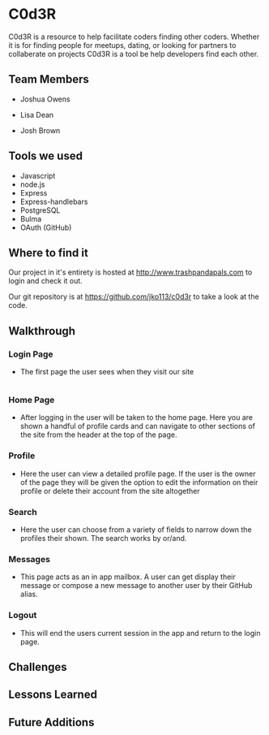 # C0d3R 

C0d3R is a resource to help facilitate coders finding other coders. Whether it is for finding people for meetups, dating, or looking for partners to collaberate on projects C0d3R is a tool be help developers find each other.

## Team Members

* Joshua Owens

* Lisa Dean

* Josh Brown

## Tools we used

* Javascript
* node.js
* Express
* Express-handlebars
* PostgreSQL
* Bulma
* OAuth (GitHub)

## Where to find it

Our project in it's entirety is hosted at http://www.trashpandapals.com to login and check it out.

Our git repository is at https://github.com/jko113/c0d3r to take a look at the code. 


## Walkthrough

### Login Page

* The first page the user sees when they visit our site

<img src="">


### Home Page

* After logging in the user will be taken to the home page. Here you are shown a handful of profile cards and
can navigate to other sections of the site from the header at the top of the page.

### Profile

* Here the user can view a detailed profile page. If the user is the owner of the page they will be given the option to 
edit the information on their profile or delete their account from the site altogether


### Search

* Here the user can choose from a variety of fields to narrow down the profiles their shown. The search works by or/and.  


### Messages

* This page acts as an in app mailbox. A user can get display their message or compose a new message to another user by their GitHub alias.

### Logout

* This will end the users current session in the app and return to the login page.


## Challenges

## Lessons Learned

## Future Additions
